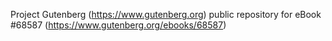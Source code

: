 Project Gutenberg (https://www.gutenberg.org) public repository for eBook #68587 (https://www.gutenberg.org/ebooks/68587)
